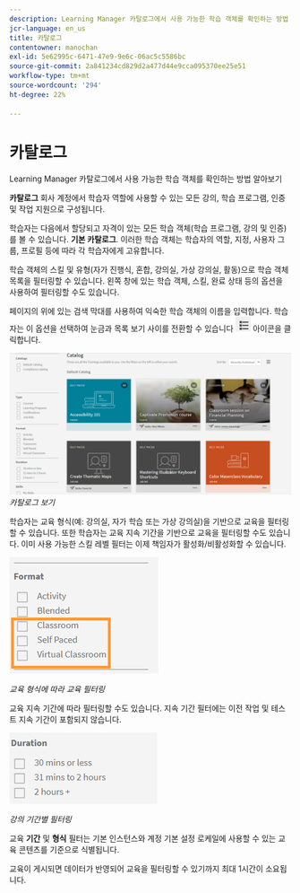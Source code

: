 ```yaml
---
description: Learning Manager 카탈로그에서 사용 가능한 학습 객체를 확인하는 방법 알아보기
jcr-language: en_us
title: 카탈로그
contentowner: manochan
exl-id: 5e62995c-6471-47e9-9e6c-06ac5c5586bc
source-git-commit: 2a841234cd829d2a477d44e9cca095370ee25e51
workflow-type: tm+mt
source-wordcount: '294'
ht-degree: 22%

---
```


# 카탈로그

Learning Manager 카탈로그에서 사용 가능한 학습 객체를 확인하는 방법 알아보기

**카탈로그** 회사 계정에서 학습자 역할에 사용할 수 있는 모든 강의, 학습 프로그램, 인증 및 작업 지원으로 구성됩니다.

학습자는 다음에서 할당되고 자격이 있는 모든 학습 객체(학습 프로그램, 강의 및 인증)를 볼 수 있습니다. **기본 카탈로그**. 이러한 학습 객체는 학습자의 역할, 지정, 사용자 그룹, 프로필 등에 따라 각 학습자에게 고유합니다.

학습 객체의 스킬 및 유형(자가 진행식, 혼합, 강의실, 가상 강의실, 활동)으로 학습 객체 목록을 필터링할 수 있습니다. 왼쪽 창에 있는 학습 객체, 스킬, 완료 상태 등의 옵션을 사용하여 필터링할 수도 있습니다.

페이지의 위에 있는 검색 막대를 사용하여 익숙한 학습 객체의 이름을 입력합니다. 학습자는 이 옵션을 선택하여 눈금과 목록 보기 사이를 전환할 수 있습니다 ![](assets/icon-list.png) 아이콘을 클릭합니다.

![](assets/catalogs.png)
*카탈로그 보기*

학습자는 교육 형식(예: 강의실, 자가 학습 또는 가상 강의실)을 기반으로 교육을 필터링할 수 있습니다. 또한 학습자는 교육 지속 기간을 기반으로 교육을 필터링할 수도 있습니다. 이미 사용 가능한 스킬 레벨 필터는 이제 책임자가 활성화/비활성화할 수 있습니다.

![](assets/image014.png)

*교육 형식에 따라 교육 필터링*

교육 지속 기간에 따라 필터링할 수도 있습니다. 지속 기간 필터에는 이전 작업 및 테스트 지속 기간이 포함되지 않습니다.

![](assets/image015.png)

*강의 기간별 필터링*

교육 **기간** 및 **형식** 필터는 기본 인스턴스와 계정 기본 설정 로케일에 사용할 수 있는 교육 콘텐츠를 기준으로 식별됩니다.

교육이 게시되면 데이터가 반영되어 교육을 필터링할 수 있기까지 최대 1시간이 소요됩니다.

